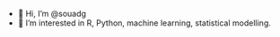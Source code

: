 - 👋 Hi, I’m @souadg
- 👀 I’m interested in R, Python, machine learning, statistical modelling.

<!---
souadg/souadg is a ✨ special ✨ repository because its `README.md` (this file) appears on your GitHub profile.
You can click the Preview link to take a look at your changes.
--->
